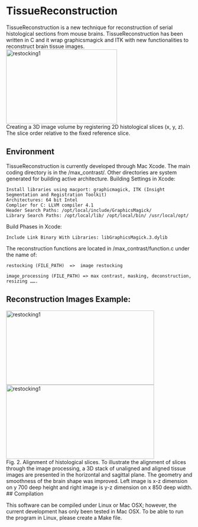 TissueReconstruction
====================

TissueReconstruction is a new technique for reconstruction of serial histological sections from mouse brains.
TissueReconstruction has been written in C and it wrap graphicsmagick and ITK with new functionalities to reconstruct brain tissue images. 
<IMG SRC="https://dl.dropboxusercontent.com/u/24447938/slides.jpg" ALT="restocking1" WIDTH=300 HEIGHT=200 align="middle">
<BR/>
Creating a 3D image volume by registering 2D histological slices (x, y, z). The slice order relative to the fixed 
reference slice.
## Environment
TissueReconstruction is currently developed through Mac Xcode. The main coding directory is in the /max_contrast/. Other directories are system generated for building active architecture.
Building Settings in Xcode:

    Install libraries using macport: graphicmagick, ITK (Insight Segmentation and Registration Toolkit)
    Architectures: 64 bit Intel
    Complier for C: LLVM compiler 4.1
    Header Search Paths: /opt/local/include/GraphicsMagick/
    Library Search Paths: /opt/local/lib/ /opt/local/bin/ /usr/local/opt/

Build Phases in Xcode:

    Include Link Binary With Libraries: libGraphicsMagick.3.dylib

The reconstruction functions are located in /max_contrast/function.c under the name of: 

    restocking (FILE_PATH)  =>  image restocking

    image_processing (FILE_PATH) => max contrast, masking, deconstruction, resizing …….

## Reconstruction Images Example:
<IMG SRC="https://dl.dropboxusercontent.com/u/24447938/xz_image_reduceNoice_black.jpg" ALT="restocking1" WIDTH=400 HEIGHT=200> 
<IMG SRC="https://dl.dropboxusercontent.com/u/24447938/yz_image_reduceNoice_black.jpg" ALT="restocking1" WIDTH=400 HEIGHT=200>
<BR/> 
Fig. 2. Alignment of histological slices. To illustrate the alignment of slices through the image processing, 
a 3D stack of unaligned and aligned tissue images are presented in the horizontal and sagittal plane. The 
geometry and smoothness of the brain shape was improved. Left image is x-z dimension on y 700 deep height and right 
image is y-z dimension on x 850 deep width.
## Compilation

This software can be compiled under Linux or Mac OSX; however, the current development has only been tested in Mac OSX.
To be able to run the program in Linux, please create a Make file.
